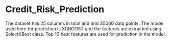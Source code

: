 # Credit_Risk_Prediction

The dataset has 25 columns in total and and 30000 data points. The model used here for prediction is XGBOOST and the features are extracted using SelectKBest class. Top 10 best features are used for prediction in the model.
